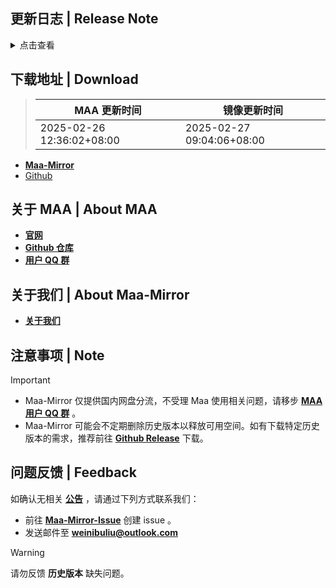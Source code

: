 ## 更新日志 | Release Note
<details>

<summary>点击查看</summary>

### 什么神笔 bug | Highlight

修了修启动无法显示，也不知道有没有用

### 修复 | Fix

* 尝试修复启动时不显示ui `@`ABA2396
* YoStarEN 肉鸽开局分队界面检测ROI扩大 `@`status102

### 文档 | Docs

* update english schema `@`Constrat

### 其他 | Other

* 自动战斗移除点赞时判断作业是否来自云端 `@`status102
* Revert "ci: 临时措施" (#12033) `@`MistEO

**Full Changelog**: [v5.14.0-beta.2 -> v5.14.0-beta.3](https://github.com/MaaAssistantArknights/MaaAssistantArknights/compare/v5.14.0-beta.2...v5.14.0-beta.3)


</details>

## 下载地址 | Download
> MAA 更新时间 | 镜像更新时间
> --- | ---
> 2025-02-26 12:36:02+08:00 | 2025-02-27 09:04:06+08:00

- **[Maa-Mirror](https://mmirror.top/download.html)**
- [Github](https://github.com/MaaAssistantArknights/MaaAssistantArknights/releases/v5.14.0-beta.3)

## 关于 MAA | About MAA
- **[官网](https://maa.plus)**
- **[Github 仓库](https://github.com/MaaAssistantArknights/MaaAssistantArknights)**
- **[用户 QQ 群](https://ota.maa.plus/MaaAssistantArknights/api/qqgroup)**

## 关于我们 | About Maa-Mirror
- **[关于我们](https://www.mmirror.top/about.html)**

## 注意事项 | Note
> [!IMPORTANT]
> - Maa-Mirror 仅提供国内网盘分流，不受理 Maa 使用相关问题，请移步 **[MAA 用户 QQ 群](https://ota.maa.plus/MaaAssistantArknights/api/qqgroup)** 。
> - Maa-Mirror 可能会不定期删除历史版本以释放可用空间。如有下载特定历史版本的需求，推荐前往 **[Github Release](https://github.com/MaaAssistantArknights/MaaAssistantArknights/releases)** 下载。

## 问题反馈 | Feedback
如确认无相关 **[公告](https://mmirror.top/post/gong-gao.html)** ，请通过下列方式联系我们：
- 前往 **[Maa-Mirror-Issue](https://github.com/MaaMirror/Maa-Mirror-Issue/issues)** 创建 issue 。
- 发送邮件至 **<a href="mailto:weinibuliu@outlook.com">weinibuliu@outlook.com</a>**
> [!WARNING]
> 请勿反馈 **历史版本** 缺失问题。

